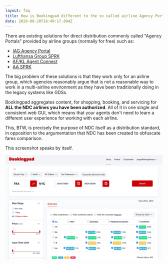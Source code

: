 ```yaml
---
layout: faq
title: How is Bookingpad different to the so called airline Agency Portals?
date: 2020-08-20T16:49:17.894Z
---
```

There are existing solutions for direct distribution commonly called "Agency Portals" provided by airline groups (normally for free) such as:

* [IAG Agency Portal](https://agencyportal.iag.cloud/login)
* [Lufthansa Group SPRK](https://dcwebc.farelogix.com/sprk-lhg/User/Login?ReturnUrl=%2fsprk-lhg)
* [AF/KL Agent Connect](https://www.agentconnect.biz/FR/fr/local/process/prehome/choose_country.wadis)
* [AA SPRK](https://dcwebc.farelogix.com/sprk-aa/User/Login?ReturnUrl=%2fsprk-aa%2f)

The big problem of these solutions is that they work only for an airline group, which agencies reasonably argue that is not a reasonable way to work in a multi-airline environment as they have been traditionally doing in the legacy systems like GDSs.

Bookingpad aggregates content, for shopping, booking, and servicing for **ALL the NDC airlines you have been authorized**. All of it in one single and consistent web GUI, which means that your agents don't need to learn a different user experience for working with each airline.

This, BTW, is precisely the purpose of NDC itself as a distribution standard, in opposition to the argumentation that NDC has been created to obfuscate fares comparison.

This screenshot speaks by itself.

![Bookingpad_Shopping_Results](/assets/uploads/bookingpad_shopping_results.png "Bookingpad Shopping Results")